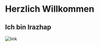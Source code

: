# Herzlich Willkommen

## Ich bin Irazhap

![link](https://scontent-ham3-1.cdninstagram.com/v/t51.2885-19/323681919_145098661681317_545442964422477160_n.jpg?stp=dst-jpg_s320x320&_nc_ht=scontent-ham3-1.cdninstagram.com&_nc_cat=109&_nc_ohc=is5ieKzslLIAX9mo1L9&edm=AOQ1c0wBAAAA&ccb=7-5&oh=00_AfBlNzr2SxqC63mDPiAAveMdPS6MmPkB-jcfHRhs8qW_YQ&oe=6401293A&_nc_sid=8fd12b)
